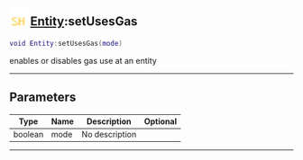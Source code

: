 ## <img src="../../.gitbook/assets/shared.png" width="32" height="32" /> [Entity](../entity/README.md):setUsesGas

```lua
void Entity:setUsesGas(mode)
```

enables or disables gas use at an entity<br>

-----------------
## Parameters

| Type   | Name | Description | Optional |
| ------ | ---- | ----------- | -------: |
| boolean | mode | No description |  |


--------